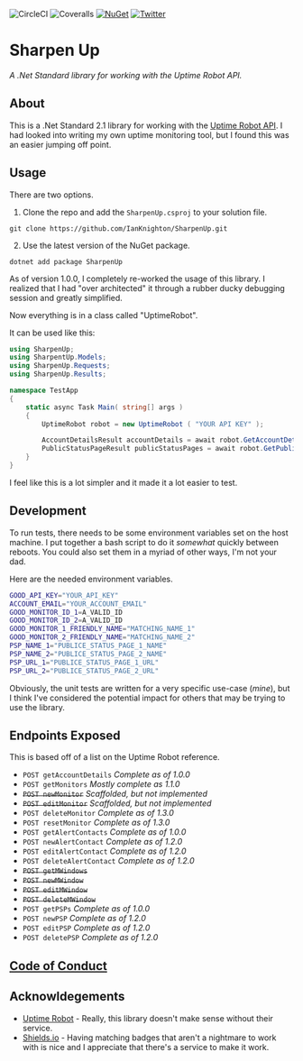 ![CircleCI](https://img.shields.io/circleci/build/github/IanKnighton/SharpenUp?label=Circle%20CI&style=for-the-badge&logo=CircleCI)
![Coveralls](https://img.shields.io/coveralls/github/IanKnighton/SharpenUp?style=for-the-badge)
[![NuGet](https://img.shields.io/nuget/v/SharpenUp?color=pink&logo=nuget&style=for-the-badge)](https://www.nuget.org/packages/SharpenUp/)
[![Twitter](https://img.shields.io/twitter/follow/ProbablyNotIan?style=for-the-badge)](https://twitter.com/ProbablyNotIan)

# Sharpen Up

*A .Net Standard library for working with the Uptime Robot API.*

## About

This is a .Net Standard 2.1 library for working with the [Uptime Robot API](https://uptimerobot.com/api). I had looked into writing my own uptime monitoring tool, but I found this was an easier jumping off point. 

## Usage

There are two options.

1) Clone the repo and add the `SharpenUp.csproj` to your solution file. 
```
git clone https://github.com/IanKnighton/SharpenUp.git
```
2) Use the latest version of the NuGet package.
```
dotnet add package SharpenUp
```

As of version 1.0.0, I completely re-worked the usage of this library. I realized that I had "over architected" it through a rubber ducky debugging session and greatly simplified. 

Now everything is in a class called "UptimeRobot".

It can be used like this:

```csharp
using SharpenUp;
using SharpentUp.Models;
using SharpenUp.Requests;
using SharpenUp.Results;

namespace TestApp
{
    static async Task Main( string[] args )
    {
        UptimeRobot robot = new UptimeRobot ( "YOUR API KEY" );

        AccountDetailsResult accountDetails = await robot.GetAccountDetailsAsync();
        PublicStatusPageResult publicStatusPages = await robot.GetPublicStatusPagesAsync();
    }
}
```

I feel like this is a lot simpler and it made it a lot easier to test. 

## Development

To run tests, there needs to be some environment variables set on the host machine. I put together a bash script to do it *somewhat* quickly between reboots. You could also set them in a myriad of other ways, I'm not your dad.

Here are the needed environment variables. 

```bash
GOOD_API_KEY="YOUR_API_KEY"
ACCOUNT_EMAIL="YOUR_ACCOUNT_EMAIL"
GOOD_MONITOR_ID_1=A_VALID_ID
GOOD_MONITOR_ID_2=A_VALID_ID
GOOD_MONITOR_1_FRIENDLY_NAME="MATCHING_NAME_1"
GOOD_MONITOR_2_FRIENDLY_NAME="MATCHING_NAME_2"
PSP_NAME_1="PUBLICE_STATUS_PAGE_1_NAME"
PSP_NAME_2="PUBLICE_STATUS_PAGE_2_NAME"
PSP_URL_1="PUBLICE_STATUS_PAGE_1_URL"
PSP_URL_2="PUBLICE_STATUS_PAGE_2_URL"
```

Obviously, the unit tests are written for a very specific use-case (*mine*), but I think I've considered the potential impact for others that may be trying to use the library. 

## Endpoints Exposed

This is based off of a list on the Uptime Robot reference.

- `POST getAccountDetails` *Complete as of 1.0.0*
- `POST getMonitors` *Mostly complete as 1.1.0*
- ~~`POST newMonitor`~~ *Scaffolded, but not implemented*
- ~~`POST editMonitor`~~ *Scaffolded, but not implemented*
- `POST deleteMonitor` *Complete as of 1.3.0*
- `POST resetMonitor` *Complete as of 1.3.0*
- `POST getAlertContacts` *Complete as of 1.0.0*
- `POST newAlertContact` *Complete as of 1.2.0*
- `POST editAlertContact` *Complete as of 1.2.0*
- `POST deleteAlertContact` *Complete as of 1.2.0*
- ~~`POST getMWindows`~~
- ~~`POST newMWindow`~~
- ~~`POST editMWindow`~~
- ~~`POST deleteMWindow`~~
- `POST getPSPs` *Complete as of 1.0.0*
- `POST newPSP` *Complete as of 1.2.0*
- `POST editPSP` *Complete as of 1.2.0*
- `POST deletePSP` *Complete as of 1.2.0*

## [Code of Conduct](CODE_OF_CONDUCT.md)

## Acknowldegements 

- [Uptime Robot](https://uptimerobot.com/) - Really, this library doesn't make sense without their service. 
- [Shields.io](https://shields.io/) - Having matching badges that aren't a nightmare to work with is nice and I appreciate that there's a service to make it work. 
